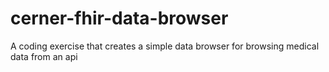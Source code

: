 # cerner-fhir-data-browser
A coding exercise that creates a simple data browser for browsing medical data from an api
